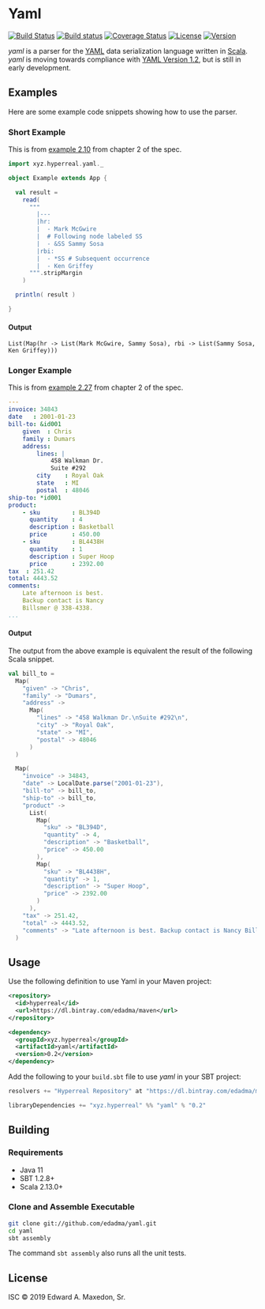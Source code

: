 Yaml
====

[![Build Status](https://www.travis-ci.org/edadma/yaml.svg?branch=master)](https://www.travis-ci.org/edadma/yaml)
[![Build status](https://ci.appveyor.com/api/projects/status/h5b23n2vd0k4oh9q/branch/master?svg=true)](https://ci.appveyor.com/project/edadma/yaml/branch/master)
[![Coverage Status](https://coveralls.io/repos/github/edadma/yaml/badge.svg?branch=master)](https://coveralls.io/github/edadma/yaml?branch=master)
[![License](https://img.shields.io/badge/license-ISC-blue.svg)](https://github.com/edadma/yaml/blob/master/LICENSE)
[![Version](https://img.shields.io/badge/latest_release-v0.2-orange.svg)](https://github.com/edadma/yaml/releases/tag/v0.2)

*yaml* is a parser for the [YAML](http://yaml.org/) data serialization language written in [Scala](http://scala-lang.org). *yaml* is moving towards compliance with [YAML Version 1.2](http://yaml.org/spec/1.2/spec.html), but is still in early development.


Examples
--------

Here are some example code snippets showing how to use the parser.

### Short Example

This is from [example 2.10](http://yaml.org/spec/1.2/spec.html#id2760658) from chapter 2 of the spec.

```scala
import xyz.hyperreal.yaml._

object Example extends App {

  val result =
    read(
      """
        |---
        |hr:
        |  - Mark McGwire
        |  # Following node labeled SS
        |  - &SS Sammy Sosa
        |rbi:
        |  - *SS # Subsequent occurrence
        |  - Ken Griffey
      """.stripMargin
    )

  println( result )

}
```

#### Output

    List(Map(hr -> List(Mark McGwire, Sammy Sosa), rbi -> List(Sammy Sosa, Ken Griffey)))


### Longer Example

This is from [example 2.27](http://yaml.org/spec/1.2/spec.html#id2761823) from chapter 2 of the spec.

```yaml
---
invoice: 34843
date   : 2001-01-23
bill-to: &id001
    given  : Chris
    family : Dumars
    address:
        lines: |
            458 Walkman Dr.
            Suite #292
        city    : Royal Oak
        state   : MI
        postal  : 48046
ship-to: *id001
product:
    - sku         : BL394D
      quantity    : 4
      description : Basketball
      price       : 450.00
    - sku         : BL4438H
      quantity    : 1
      description : Super Hoop
      price       : 2392.00
tax  : 251.42
total: 4443.52
comments:
    Late afternoon is best.
    Backup contact is Nancy
    Billsmer @ 338-4338.
...
```

#### Output

The output from the above example is equivalent the result of the following Scala snippet.

```scala
val bill_to =
  Map(
    "given" -> "Chris",
    "family" -> "Dumars",
    "address" ->
      Map(
        "lines" -> "458 Walkman Dr.\nSuite #292\n",
        "city" -> "Royal Oak",
        "state" -> "MI",
        "postal" -> 48046
      )
  )

  Map(
    "invoice" -> 34843,
    "date" -> LocalDate.parse("2001-01-23"),
    "bill-to" -> bill_to,
    "ship-to" -> bill_to,
    "product" ->
      List(
        Map(
          "sku" -> "BL394D",
          "quantity" -> 4,
          "description" -> "Basketball",
          "price" -> 450.00
        ),
        Map(
          "sku" -> "BL4438H",
          "quantity" -> 1,
          "description" -> "Super Hoop",
          "price" -> 2392.00
        )
      ),
    "tax" -> 251.42,
    "total" -> 4443.52,
    "comments" -> "Late afternoon is best. Backup contact is Nancy Billsmer @ 338-4338."
  )
```

Usage
-----

Use the following definition to use Yaml in your Maven project:

```xml
<repository>
  <id>hyperreal</id>
  <url>https://dl.bintray.com/edadma/maven</url>
</repository>

<dependency>
  <groupId>xyz.hyperreal</groupId>
  <artifactId>yaml</artifactId>
  <version>0.2</version>
</dependency>
```

Add the following to your `build.sbt` file to use *yaml* in your SBT project:

```sbt
resolvers += "Hyperreal Repository" at "https://dl.bintray.com/edadma/maven"

libraryDependencies += "xyz.hyperreal" %% "yaml" % "0.2"
```

Building
--------

### Requirements

- Java 11
- SBT 1.2.8+
- Scala 2.13.0+

### Clone and Assemble Executable

```bash
git clone git://github.com/edadma/yaml.git
cd yaml
sbt assembly
```

The command `sbt assembly` also runs all the unit tests.


License
-------

ISC © 2019 Edward A. Maxedon, Sr.
